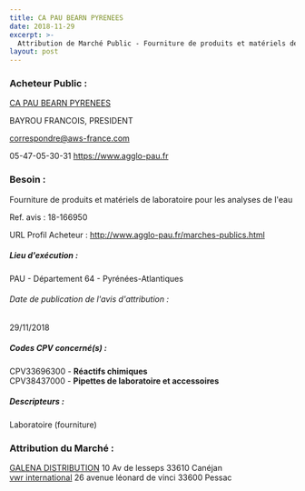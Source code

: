 ```yaml
---
title: CA PAU BEARN PYRENEES
date: 2018-11-29
excerpt: >-
  Attribution de Marché Public - Fourniture de produits et matériels de laboratoire pour les analyses de l'eau
layout: post
---
```


### Acheteur Public : 
<a href="/acheteur-32/siren-200067254"> CA PAU BEARN PYRENEES</a><br/>

BAYROU FRANCOIS, PRESIDENT

correspondre@aws-france.com

05-47-05-30-31
https://www.agglo-pau.fr
### Besoin :

Fourniture de produits et matériels de laboratoire pour les analyses de l'eau

Ref. avis : 18-166950

URL Profil Acheteur : http://www.agglo-pau.fr/marches-publics.html

##### Lieu d'exécution :

PAU - Département 64 - Pyrénées-Atlantiques

###### Date de publication de l'avis d'attribution : 
29/11/2018

##### Codes CPV concerné(s) :
CPV33696300 - **Réactifs chimiques** <br/>
CPV38437000 - **Pipettes de laboratoire et accessoires** <br/>

##### Descripteurs :
Laboratoire (fourniture) <br/>

### Attribution du Marché :
<a href="/entreprise-269/siren-803544741"> GALENA DISTRIBUTION</a>    10 Av de lesseps 33610 Canéjan <br/>
<a href="/entreprise-260/siren-421287855"> vwr international</a>    26 avenue léonard de vinci 33600 Pessac <br/>
